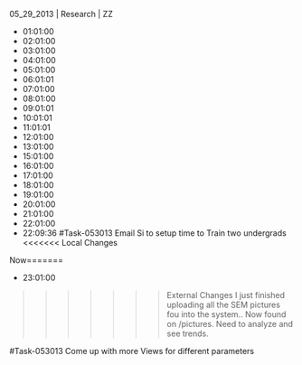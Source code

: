05_29_2013 | Research | ZZ 
* 01:01:00
* 02:01:00
* 03:01:00
* 04:01:00
* 05:01:00
* 06:01:01
* 07:01:00
* 08:01:00
* 09:01:01
* 10:01:01
* 11:01:01
* 12:01:00
* 13:01:00
* 15:01:00
* 16:01:00
* 17:01:00
* 18:01:00
* 19:01:00
* 20:01:00
* 21:01:00
* 22:01:00
* 22:09:36
#Task-053013 Email Si to setup time to Train two undergrads 
<<<<<<< Local Changes

Now=======
* 23:01:00
>>>>>>> External Changes
I just finished uploading all the SEM pictures fou into the system.. Now found on /pictures. 
Need to analyze and see trends.

#Task-053013 Come up with more Views for different parameters

